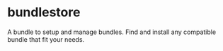 bundlestore
============

A bundle to setup and manage bundles. Find and install any compatible bundle that fit your needs.
